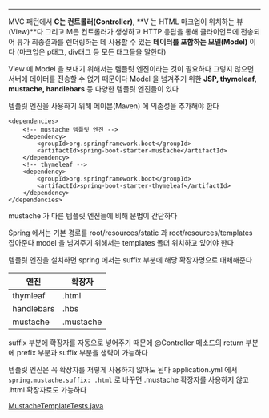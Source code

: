 ---
MVC 패턴에서 **C는 컨트롤러(Controller)**, **V 는 HTML 마크업이 위치하는 뷰(View)**다
그리고 M은 컨트롤러가 생성하고 HTTP 응답을 통해 클라이언트에 전송되어 뷰가 최종결과를 렌더링하는 데 사용할 수 있는 **데이터를 포함하는 모델(Model)**
이다 (마크업은 p태그, div태그 등 모든 태그들을 말한다)


View 에 Model 을 보내기 위해서는 템플릿 엔진이라는 것이 필요하다
그렇지 않으면 서버에 데이터를 전송할 수 없기 때문이다
Model 을 넘겨주기 위한 **JSP, thymeleaf, mustache, handlebars** 등 다양한 템플릿 엔진들이 있다

템플릿 엔진을 사용하기 위해 메이븐(Maven) 에 의존성을 추가해야 한다

```mxml
<dependencies>
    <!-- mustache 템플릿 엔진 -->
    <dependency>
        <groupId>org.springframework.boot</groupId>
        <artifactId>spring-boot-starter-mustache</artifactId>
    </dependency>
    <!-- thymeleaf --> 
    <dependency>
        <groupId>org.springframework.boot</groupId>
        <artifactId>spring-boot-starter-thymeleaf</artifactId>
    </dependency>
</dependencies>
```

mustache 가 다른 템플릿 엔진들에 비해 문법이 간단하다

Spring 에서는 기본 경로를 root/resources/static 과 root/resources/templates 잡아준다
model 을 넘겨주기 위해서는 templates 폴더 위치하고 있어야 한다

템플릿 엔진을 설치하면 spring 에서는 suffix 부분에 해당 확장자명으로 대체해준다

|엔진|확장자|
|---|---|
|thymleaf|.html|
|handlebars|.hbs|
|mustache|.mustache|

suffix 부분에 확장자를 자동으로 넣어주기 때문에 @Controller 메소드의 return 부분에 prefix 부분과 suffix 부분을 생략이 가능하다

템플릿 엔진은 꼭 확장자를 저렇게 사용하지 않아도 된다
application.yml 에서 `spring.mustache.suffix: .html` 로 바꾸면
.mustache 확장자를 사용하지 않고 .html 확장자로도 가능하다

[MustacheTemplateTests]: ./../../../test/java/page_108/app/messages/MessageControllerTests.java
[MustacheTemplateTests.java][MustacheTemplateTests]
